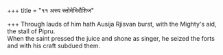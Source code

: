 +++
title = "११ अस्य स्तोमेभिरौशिज"

+++
Through lauds of him hath Ausija Rjisvan burst, with the Mighty's aid, the stall of Pipru.  
     When the saint pressed the juice and shone as singer, he seized the forts and with his craft subdued them.